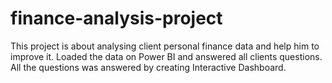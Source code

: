 # finance-analysis-project
This project is about analysing client personal finance data and help him to improve it.
Loaded the data on Power BI and answered all clients questions.
All the questions was answered by creating Interactive Dashboard.
